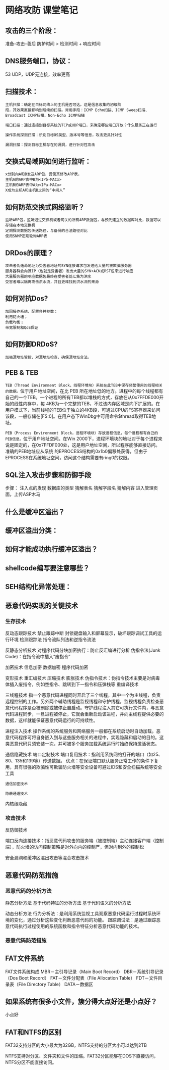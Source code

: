 # 网络攻防 课堂笔记

## 攻击的三个阶段：
准备-攻击-善后
 防护时间 > 检测时间 + 响应时间
 
## DNS服务端口，协议：
53 UDP，UDP无连接，效率更高

## 扫描技术：
	主机扫描：确定在目标网络上的主机是否可达。这是信息收集的初级阶
	段，其效果直接影响到后续的扫描。常用手段：ICMP Echo扫描、ICMP Sweep扫描、Broadcast ICMP扫描、Non-Echo ICMP扫描
	
    端口扫描：通过连接到目标系统的TCP或UDP端口，来确定哪些端口开放？什么服务正在运行
	
    操作系统探测扫描：识别目标OS类型、版本号等信息，攻击更具针对性
	
    漏洞扫描：探测目标主机存在的漏洞，进行针对性攻击

## 交换式局域网如何进行监听：
	
    x分别向A和B发送ARP包，促使其修改ARP表，
	主机A的ARP表中B为<IPb-MACx>
	主机B的ARP表中A为<IPa-MACx>
	X成为主机A和主机B之间的“中间人”
	
## 如何防范交换式网络监听？
	
    监听ARP包，监听通过交换机或者网关的所有ARP数据包，与预先建立的数据库对比，数据可以存储在本地交换机
	定期探测数据包传送路径，与备份的合法路径对比
	使用SNMP定期轮询ARP表
	
## DRDos的原理？
	
    攻击者伪造源地址为受害者地址的SYN连接请求包发送给大量的被欺骗服务器
	服务器群会向源IP（也就是受害者）发出大量的SYN+ACK或RST包来进行响应
	大量服务器的响应数据包最终在受害者处汇集为洪水
	受害者难以隔离攻击洪水流，并且更难找到洪水流的来源
	
## 如何对抗Dos?
	
    加固操作系统，配置各种参数；
	利用防火墙；
	负载均衡；
	带宽限制和QoS保证

## 如何防御DRDoS?
	
    加强源地址管控，对源地址检查，确保源地址合法。

## PEB & TEB

`TEB（Thread Environment Block，线程环境块）系统在此TEB中保存频繁使用的线程相关的数据。`位于用户地址空间，在比 PEB 所在地址低的地方。进程中的每个线程都有自己的一个TEB。一个进程的所有TEB都以堆栈的方式，存放在从0x7FFDE000开始的线性内存中，每 4KB为一个完整的TEB，不过该内存区域是向下扩展的。在用户模式下，当前线程的TEB位于独立的4KB段，可通过CPU的FS寄存器来访问该段，一般存储在[FS:0]。在用户态下WinDbg中可用命令$thread取得TEB地址。

`PEB（Process Environment Block，进程环境块）存放进程信息，每个进程都有自己的PEB信息。`位于用户地址空间。在Win 2000下，进程环境块的地址对于每个进程来说是固定的，在0x7FFDF000处，这是用户地址空间，所以程序能够直接访问。准确的PEB地址应从系统 的EPROCESS结构的0x1b0偏移处获得，但由于EPROCESS在系统地址空间，访问这个结构需要有ring0的权限。

## SQL注入攻击步骤和防御手段

步骤：
注入点的发现
数据库的类型
猜解表名
猜解字段名
猜解内容
进入管理页面，上传ASP木马

## 什么是缓冲区溢出？

## 缓冲区溢出分类：

## 如何才能成功执行缓冲区溢出？

## shellcode编写要注意哪些？

## SEH结构化异常处理：

## 恶意代码实现的关键技术

### 生存技术

反动态跟踪技术
	禁止跟踪中断
	封锁键盘输入和屏幕显示，破坏跟踪调试工具的运行环境
	检测跟踪法
	指令流队列法和逆指令流法
	
反静态分析技术
	对程序代码分块加密执行：防止反汇编进行分析
	伪指令法(Junk Code)：在指令流中插入“废指令”

加密技术
	信息加密
	数据加密
	程序代码加密

变形技术
	重汇编技术
	压缩技术
	膨胀技术
	伪指令技术：伪指令技术主要是对病毒体插入废指令，例如空指令、跳转到下一指令和压弹栈等
	重编译技术

三线程技术
	指一个恶意代码进程同时开启了三个线程，其中一个为主线程，负责远程控制的工作。另外两个辅助线程是监视线程和守护线程，监视线程负责检查恶意代码程序是否被删除或被停止自启动。守护线程注入其它可执行文件内，与恶意代码进程同步，一旦进程被停止，它就会重新启动该进程，并向主线程提供必要的数据，这样就能保证恶意代码运行的可持续性。

进程注入技术
	操作系统的系统服务和网络服务一般都在系统启动时自动加载。恶意代码程序可将自身嵌入到与这些服务相关的进程中，实现隐藏和启动的目的。这类恶意代码只须安装一次，并可被多个服务加载系统运行时始终保持激活状态。
 
通信隐藏技术
	端口定制技术
	端口复用技术：指利用系统网络打开的端口（如25、80、135和139等）传送数据。
		优点：在保证端口默认服务正常工作的条件下复用，具有很强的欺骗性可欺骗防火墙等安全设备可避过IDS和安全扫描系统等安全工具
	
	通信加密技术
	
	隐蔽通道技术

内核级隐藏

### 攻击技术

反防御技术

端口反向连接技术：指恶意代码攻击的服务端（被控制端）主动连接客户端（控制端），防火墙的访问控制策略是对外向内的控制严，但对内到外的控制松

安全漏洞和缓冲区溢出攻击等混合攻击技术

## 恶意代码防范措施

### 恶意代码的分析方法

静态分析方法
	基于代码特征的分析方法
	基于代码语义的分析方法

动态分析方法
	行为分析法：是利用系统监视工具观察恶意代码运行过程时系统环境的变化，通过分析这些变化判断恶意代码的功能。
	跟踪调试法：是通过跟踪恶意代码执行过程使用的系统函数和指令特征分析恶意代码功能的技术。

### 恶意代码防范措施

## FAT文件系统

FAT文件系统构成
MBR－主引导记录（Main Boot Record）
DBR－系统引导记录（Dos Boot Record）
FAT－文件分配表（File Allocation Table）
FDT－文件目录表（File Directory Table）
DATA－数据区

## 如果系统有很多小文件，簇分得大点好还是小点好？
小点好

## FAT和NTFS的区别

FAT32支持分区的大小最大为32GB，NTFS支持的分区大小可以达到2TB

NTFS支持对分区、文件夹和文件的压缩。FAT32分区能够在DOS下直接访问，NTFS分区不能直接访问。

